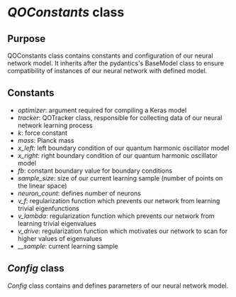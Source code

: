 # *QOConstants* class
## Purpose
QOConstants class contains constants and configuration of our neural network model. It inherits after the pydantics's BaseModel class to ensure compatibility of instances of our neural network with defined model.
## Constants
* *optimizer*: argument required for compiling a Keras model
* *tracker*: QOTracker class, responsible for collecting data of our neural network learning process
* *k*: force constant
* *mass*: Planck mass
* *x_left*: left boundary condition of our quantum harmonic oscillator model
* *x_right*: right boundary condition of our quantum harmonic oscillator model
* *fb*: constant boundary value for boundary conditions
* *sample_size*: size of our  current learning sample (number of points on the linear space)
* *neuron_count*: defines number of neurons 
* *v_f*: regularization function which prevents our network from learning trivial eigenfunctions
* *v_lambda*: regularization function which prevents our network from learning trivial eigenvalues
* *v_drive*: regularization function which motivates our network to scan for higher values of eigenvalues
* *__sample*: current learning sample
## *Config* class
*Config* class contains and defines parameters of our neural network model.
